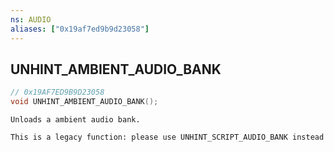 ```yaml
---
ns: AUDIO
aliases: ["0x19af7ed9b9d23058"]
---
```

## UNHINT_AMBIENT_AUDIO_BANK

```c
// 0x19AF7ED9B9D23058
void UNHINT_AMBIENT_AUDIO_BANK();
```

```
Unloads a ambient audio bank.

This is a legacy function: please use UNHINT_SCRIPT_AUDIO_BANK instead
```
